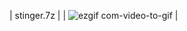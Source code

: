 | stinger.7z    |
| ![ezgif com-video-to-gif](https://user-images.githubusercontent.com/26458780/62041855-91564f00-b1f4-11e9-81df-8d25d0bd58a3.gif)  |


